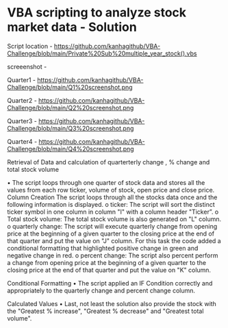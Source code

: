 # VBA scripting to analyze stock market data - Solution

Script location - https://github.com/kanhagithub/VBA-Challenge/blob/main/Private%20Sub%20multiple_year_stock().vbs

screeenshot - 

Quarter1 - https://github.com/kanhagithub/VBA-Challenge/blob/main/Q1%20screenshot.png

Quarter2 - https://github.com/kanhagithub/VBA-Challenge/blob/main/Q2%20screenshot.png

Quarter3 - https://github.com/kanhagithub/VBA-Challenge/blob/main/Q3%20screenshot.png

Quarter4 - https://github.com/kanhagithub/VBA-Challenge/blob/main/Q4%20screenshot.png


Retrieval of Data and calculation of quarterterly change , % change and total stock volume 

•	The script loops through one quarter of stock data and stores all the values from each row ticker, volume of stock, open price and close price.
Column Creation 
The script loops through all the stocks data once and the following information is displayed.
o	ticker: The script will sort the distinct ticker symbol in one column in column "I" with a column header "Ticker”.
o	Total stock volume: The total stock volume is also generated on "L" column. 
o	quarterly change: The script will execute quarterly change from opening price at the beginning of a given quarter to the closing price at the end of that quarter and put the value on "J" column. For this task the code added a conditional formatting that highlighted positive change in green and negative change in red.
o	 percent change: The script also percent perform a change from opening price at the beginning of a given quarter to the closing price at the end of that quarter and put the value on "K" column.



Conditional Formatting 
•	The script applied an IF Condition correctly and appropriately to the quarterly change and percent change column. 



Calculated Values 
•	Last, not least the solution also provide the stock with the "Greatest % increase", "Greatest % decrease" and "Greatest total volume".


